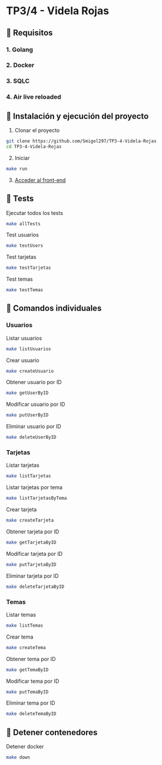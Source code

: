 # TP3/4 - Videla Rojas

## 📌 Requisitos

### 1. Golang
### 2. Docker
### 3. SQLC
### 4. Air live reloaded

## 🚀 Instalación y ejecución del proyecto

1. Clonar el proyecto

```bash
git clone https://github.com/Smigol297/TP3-4-Videla-Rojas
cd TP3-4-Videla-Rojas
```

2. Iniciar 

```bash
make run
```

3. [Acceder al front-end](http://localhost:8080/)
   
## 📝 Tests
Ejecutar todos los tests
```bash
make allTests
```
Test usuarios
```bash
make testUsers
```
Test tarjetas
```bash
make testTarjetas
```
Test temas
```bash
make testTemas
```
## 📝 Comandos individuales
### Usuarios
Listar usuarios
```bash
make listUsuarios
```
Crear usuario
```bash
make createUsuario
```
Obtener usuario por ID
```bash
make getUserByID
```
Modificar usuario por ID
```bash
make putUserByID
```
Eliminar usuario por ID
```bash
make deleteUserByID
```
### Tarjetas
Listar tarjetas
```bash
make listTarjetas
```
Listar tarjetas por tema
```bash
make listTarjetasByTema
```
Crear tarjeta
```bash
make createTarjeta
```
Obtener tarjeta por ID
```bash
make getTarjetaByID
```
Modificar tarjeta por ID
```bash
make putTarjetaByID
```
Eliminar tarjeta por ID
```bash
make deleteTarjetaByID
```
### Temas
Listar temas
```bash
make listTemas
```
Crear tema
```bash
make createTema
```
Obtener tema por ID
```bash
make getTemaByID
```
Modificar tema por ID
```bash
make putTemaByID
```
Eliminar tema por ID
```bash
make deleteTemaByID
```
## 🛑 Detener contenedores
Detener docker
```bash
make down
```

